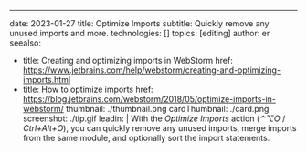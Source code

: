 ---
date: 2023-01-27
title: Optimize Imports
subtitle: Quickly remove any unused imports and more.
technologies: []
topics: [editing]
author: er
seealso:
- title: Creating and optimizing imports in WebStorm
  href: https://www.jetbrains.com/help/webstorm/creating-and-optimizing-imports.html
- title: How to optimize imports
  href: https://blog.jetbrains.com/webstorm/2018/05/optimize-imports-in-webstorm/
thumbnail: ./thumbnail.png
cardThumbnail: ./card.png
screenshot: ./tip.gif
leadin: |
  With the _Optimize Imports_ action (_⌃⌥O_ / _Ctrl+Alt+O_), you can quickly remove any unused imports, merge 
  imports from the same module, and optionally sort the import statements.
